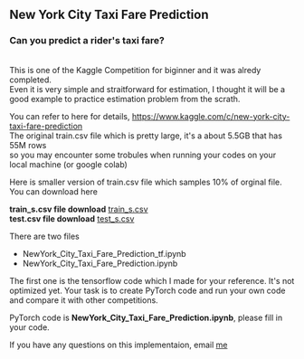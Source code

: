 

## New York City Taxi Fare Prediction
### Can you predict a rider's taxi fare?
<br>
This is one of the Kaggle Competition for biginner and it was alredy completed.<br>
Even it is very simple and straitforward for estimation, I thought it will be a good example to practice estimation problem from the scrath. <br>

You can refer to here for details, https://www.kaggle.com/c/new-york-city-taxi-fare-prediction <br>
The original train.csv file which is pretty large, it's a about 5.5GB that has 55M rows <br>
so you may encounter some trobules when running your codes on your local machine (or google colab)

Here is smaller version of train.csv file which samples 10% of orginal file.<br>
You can download here

**train_s.csv file download** 
[train_s.csv](https://drive.google.com/uc?export=download&id=1AbO1jfrwJ0IKSJQactC6msPNub131LAh)
<br>**test.csv file download**
[test_s.csv](https://drive.google.com/uc?export=download&id=1iE_JilybsBIBpaTveD6vX8AfwaZzI8i8)

There are two files
 - NewYork_City_Taxi_Fare_Prediction_tf.ipynb
 - NewYork_City_Taxi_Fare_Prediction.ipynb
 
The first one is the tensorflow code which I made for your reference. 
It's not optimized yet. Your task is to create PyTorch code and run your own code and compare it with other competitions.<br>

PyTorch code is **NewYork_City_Taxi_Fare_Prediction.ipynb**, please fill in your code.

If you have any questions on this implementaion, email [me](jychoi.ethan@gmail.com)
